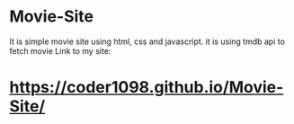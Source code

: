 # Movie-Site
It is simple movie site using html, css and javascript. it is using tmdb api to fetch movie
Link to my site: 
# https://coder1098.github.io/Movie-Site/
